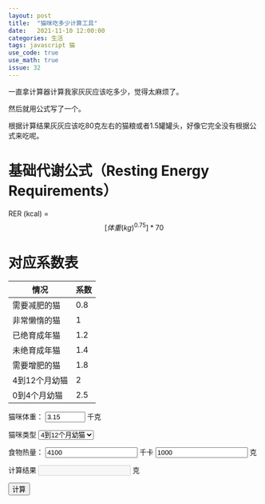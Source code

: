 ```yaml
---
layout: post
title:  "猫咪吃多少计算工具"
date:   2021-11-10 12:00:00
categories: 生活
tags: javascript 猫
use_code: true
use_math: true
issue: 32
---
```

一直拿计算器计算我家灰灰应该吃多少，觉得太麻烦了。

然后就用公式写了一个。

根据计算结果灰灰应该吃80克左右的猫粮或者1.5罐罐头，好像它完全没有根据公式来吃呢。

<!--more-->
# 基础代谢公式（Resting Energy Requirements）

RER (kcal) = $$[体重(kg)^{0.75}]*70$$

# 对应系数表

| 情况      | 系数 |
| ----------- | ----------- |
| 需要减肥的猫      | 0.8       |
| 非常懒惰的猫   | 1        |
| 已绝育成年猫   | 1.2        |
| 未绝育成年猫   | 1.4        |
| 需要增肥的猫   | 1.8        |
| 4到12个月幼猫   | 2        |
| 0到4个月幼猫   | 2.5        |

<p>
  <label for="input_weight" >猫咪体重：</label>
  <input id="input_weight" type="number" value="3.15" step="0.01" min="0" max="20">
  千克
</p>
<p>
  <label for="input_type">猫咪类型</label>
  <select id="input_k">
    <option value="0.8">需要减肥的猫</option>
    <option value="1">非常懒惰的猫</option>
    <option value="1.2">已绝育成年猫</option>
    <option value="1.4">未绝育成年猫</option>
    <option value="1.8">需要增肥的猫</option>
    <option value="2" selected="selected">4到12个月幼猫</option>
    <option value="2.5">0到4个月幼猫</option>
  </select>
</p>
<p>
  <label>食物热量：</label>
  <input type="number" id="input_fkcal" value="4100">
  千卡
  <input type="number" id="input_fweight" value="1000">
  克
</p>
<p>
<label for="result">计算结果</label>
<input id="result" disabled="disabled">
克
</p>
<button onclick="get_result();">计算</button>
<script type="text/javascript">
function get_result() {
  // RER (kcal) = [体重(kg)^0.75] x 70
  var catWeight = parseFloat(document.getElementById("input_weight").value);
  var catK = parseFloat(document.getElementById("input_k").value);
  // food kcal/g
  var foodKcal = parseInt(document.getElementById("input_fkcal").value);
  var foodUnit = parseInt(document.getElementById("input_fweight").value);
  var foodK = foodKcal/foodUnit;
  var result = (catWeight ** 0.75) * 70 * catK / foodK;
  document.getElementById("result").value = result;
 }
</script>
